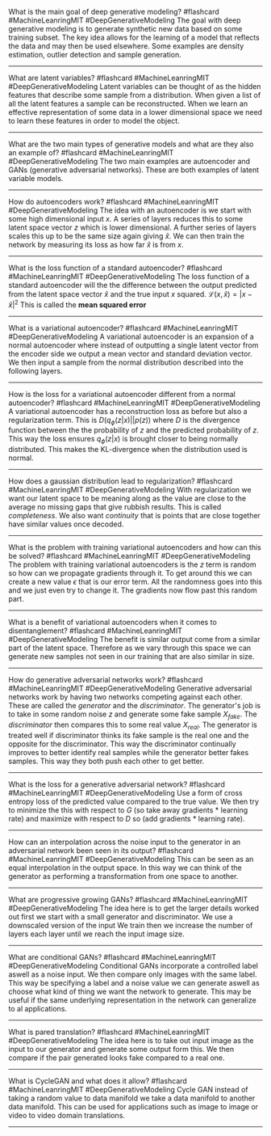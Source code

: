 What is the main goal of deep generative modeling? #flashcard #MachineLeanringMIT #DeepGenerativeModeling
	The goal with deep generative modeling is to generate synthetic new data based on some training subset. The key idea allows for the learning of a model that reflects the data and may then be used elsewhere. Some examples are density estimation, outlier detection and sample generation.

---
What are latent variables? #flashcard #MachineLeanringMIT #DeepGenerativeModeling 
	Latent variables can be thought of as the hidden features that describe some sample from a distribution. When given a list of all the latent features a sample can be reconstructed. When we learn an effective representation of some data in a lower dimensional space we need to learn these features in order to model the object.

---
What are the two main types of generative models and what are they also an example of? #flashcard #MachineLeanringMIT #DeepGenerativeModeling 
	The two main examples are autoencoder and GANs (generative adversarial networks). These are both examples of latent variable models.

---
How do autoencoders work? #flashcard #MachineLeanringMIT #DeepGenerativeModeling 
	The idea with an autoencoder is we start with some high dimensional input $x$. A series of layers reduces this to some latent space vector $z$ which is lower dimensional. A further series of layers scales this up to be the same size again giving $\hat x$. We can then train the network by measuring its loss as how far $\hat x$ is from $x$.

---
What is the loss function of a standard autoencoder? #flashcard #MachineLeanringMIT #DeepGenerativeModeling 
	The loss function of a standard autoencoder will the the difference between the output predicted from the latent space vector $\hat x$ and the true input $x$ squared. $\mathcal L(x,\hat x)=|x-\hat x|^2$ This is called the **mean squared error**

---
What is a variational autoencoder? #flashcard #MachineLeanringMIT #DeepGenerativeModeling 
	A variational autoencoder is an expansion of a normal autoencoder where instead of outputting a single latent vector from the encoder side we output a mean vector and standard deviation vector. We then input a sample from the normal distribution described into the following layers.

---
How is the loss for a variational autoencoder different from a normal autoencoder? #flashcard #MachineLeanringMIT #DeepGenerativeModeling 
	A variational autoencoder has a reconstruction loss as before but also a regularization term. This is $D(q_\phi(z|x)||p(z))$ where $D$ is the divergence function between the the probability of $z$ and the predicted probability of $z$. This way the loss ensures $q_\phi(z|x)$ is brought closer to being normally distributed. This makes the KL-divergence when the distribution used is normal.

---
How does a gaussian distribution lead to regularization? #flashcard #MachineLeanringMIT #DeepGenerativeModeling
	With regularization we want our latent space to be meaning along as the value are close to the average no missing gaps that give rubbish results. This is called *completeness*. We also want *continuity* that is points that are close together have similar values once decoded.

---
What is the problem with training variational autoencoders  and how can this be solved? #flashcard #MachineLeanringMIT #DeepGenerativeModeling 
	The problem with training variational autoencoders is the $z$ term is random so how can we propagate gradients through it. To get around this we can create a new value $\epsilon$ that is our error term. All the randomness goes into this and we just even try to change it. The gradients now flow past this random part.

---
What is a benefit of variational autoencoders when it comes to disentanglement? #flashcard #MachineLeanringMIT #DeepGenerativeModeling 
	The benefit is similar output come from a similar part of the latent space. Therefore as we vary through this space we can generate new samples not seen in our training that are also similar in size.

---
How do generative adversarial networks work? #flashcard #MachineLeanringMIT #DeepGenerativeModeling 
	Generative adversarial networks work by having two networks competing against each other. These are called the *generator* and the *discriminator*. The generator's job is to take in some random noise $z$ and generate some fake sample $X_{fake}$. The *discriminator* then compares this to some real value $X_{real}$. The generator is treated well if discriminator thinks its fake sample is the real one and the opposite for the discriminator. This way the discriminator continually improves to better identify real samples while the generator better fakes samples. This way they both push each other to get better.

---
What is the loss for a generative adversarial network? #flashcard #MachineLeanringMIT #DeepGenerativeModeling
	Use a form of cross entropy loss of the predicted value compared to the true value. We then try to minimize the this with respect to $G$ (so take away gradients * learning rate) and maximize with respect to $D$ so (add gradients * learning rate).

---
How can an interpolation across the noise input to the generator in an adversarial network been seen in its output? #flashcard #MachineLeanringMIT #DeepGenerativeModeling 
	This can be seen as an equal interpolation in the output space. In this way we can think of the generator as performing a transformation from one space to another.

---
What are progressive growing GANs? #flashcard #MachineLeanringMIT #DeepGenerativeModeling 
	The idea here is to get the larger details worked out first we start with a small generator and discriminator. We use a downscaled version of the input We train then we increase the number of layers each layer until we reach the input image size.

---
What are conditional GANs? #flashcard #MachineLeanringMIT #DeepGenerativeModeling 
	Conditional GANs incorporate a controlled label aswell as a noise input. We then compare only images with the same label. This way be specifying a label and a noise value we can generate aswell as choose what kind of thing we want the network to generate. This may be useful if the same underlying representation in the network can generalize to al applications.

---
What is pared translation? #flashcard #MachineLeanringMIT #DeepGenerativeModeling 
	The idea here is to take out input image as the input to our generator and generate some output form this. We then compare if the pair generated looks fake compared to a real one.

---
What is CycleGAN and what does it allow? #flashcard #MachineLeanringMIT #DeepGenerativeModeling 
	Cycle GAN instead of taking a random value to data manifold we take a data manifold to another data manifold. This can be used for applications such as image to image or video to video domain translations.

---
